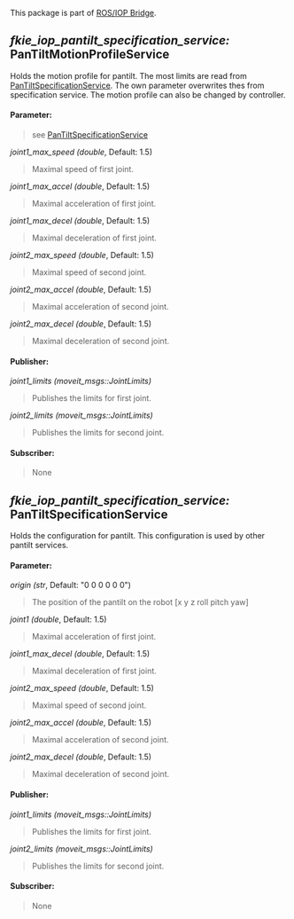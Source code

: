 This package is part of [ROS/IOP Bridge](https://github.com/fkie/iop_core/blob/master/README.md).


## _fkie_iop_pantilt_specification_service:_ PanTiltMotionProfileService

Holds the motion profile for pantilt. The most limits are read from [PanTiltSpecificationService](#fkie_iop_pantilt_specification_service-pantiltspecificationservice). The own parameter overwrites thes from specification service. The motion profile can also be changed by controller.

#### Parameter:

> see [PanTiltSpecificationService](#fkie_iop_pantilt_specification_service-pantiltspecificationservice)

_joint1_max_speed (double_, Default: 1.5)

> Maximal speed of first joint.

_joint1_max_accel (double_, Default: 1.5)

> Maximal acceleration of first joint.

_joint1_max_decel (double_, Default: 1.5)

> Maximal deceleration of first joint.

_joint2_max_speed (double_, Default: 1.5)

> Maximal speed of second joint.

_joint2_max_accel (double_, Default: 1.5)

> Maximal acceleration of second joint.

_joint2_max_decel (double_, Default: 1.5)

> Maximal deceleration of second joint.

#### Publisher:

_joint1_limits (moveit_msgs::JointLimits)_

> Publishes the limits for first joint.

_joint2_limits (moveit_msgs::JointLimits)_

> Publishes the limits for second joint.

#### Subscriber:

> None


## _fkie_iop_pantilt_specification_service:_ PanTiltSpecificationService

Holds the configuration for pantilt. This configuration is used by other pantilt services.

#### Parameter:

_origin (str_, Default: "0 0 0 0 0 0")

> The position of the pantilt on the robot [x y z roll pitch yaw]

_joint1 (double_, Default: 1.5)

> Maximal acceleration of first joint.

_joint1_max_decel (double_, Default: 1.5)

> Maximal deceleration of first joint.

_joint2_max_speed (double_, Default: 1.5)

> Maximal speed of second joint.

_joint2_max_accel (double_, Default: 1.5)

> Maximal acceleration of second joint.

_joint2_max_decel (double_, Default: 1.5)

> Maximal deceleration of second joint.

#### Publisher:

_joint1_limits (moveit_msgs::JointLimits)_

> Publishes the limits for first joint.

_joint2_limits (moveit_msgs::JointLimits)_

> Publishes the limits for second joint.

#### Subscriber:

> None

